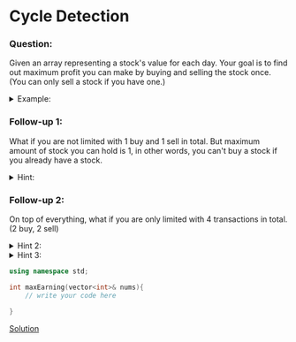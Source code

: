 # Cycle Detection

### Question:
Given an array representing a stock's value for each day. Your goal is to find out maximum profit you can make by buying and selling the stock once. (You can only sell a stock if you have one.)

<details>
	<summary>Example:</summary>
	arr: [3,6,2,4,7] <br>
	answer: 5 (buying at value 2, and selling it at value 7)
</details>

### Follow-up 1:
What if you are not limited with 1 buy and 1 sell in total. But maximum amount of stock you can hold is 1, in other words, you can't buy a stock if you already have a stock.

<details>
	<summary>Hint:</summary>
	One possible approach could be recursively trying all possible options, for every day you have two options (you can either skip that day by doing nothing, or you can do a transaction, if you have a stock you can sell it, if you don't have a stock, you can buy it), but time complexity will be O(2^n). <br>
	To make it more optimized you can,
</details>

### Follow-up 2:
On top of everything, what if you are only limited with 4 transactions in total. (2 buy, 2 sell)



<details>
	<summary>Hint 2:</summary>
	You can remove nodes from our graph one by one, and add them to the alphabet. Be careful when removing nodes!
</details>

<details>
	<summary>Hint 3:</summary>
	Before removing a node, you need to check if that node has any dependency or not, for efficieny, you can have a queue of nodes with no dependency remaining.
</details>


```c++
using namespace std;

int maxEarning(vector<int>& nums){
	// write your code here

}
```

[Solution](S1_Cycle_Detection.cpp)
